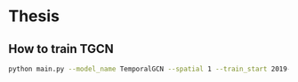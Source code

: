 # Thesis

## How to train TGCN
```bash
python main.py --model_name TemporalGCN --spatial 1 --train_start 2019-01-01 --test_start 2020-05-01 --covariates 1 --batch_size 32 --max_epochs 10   
```